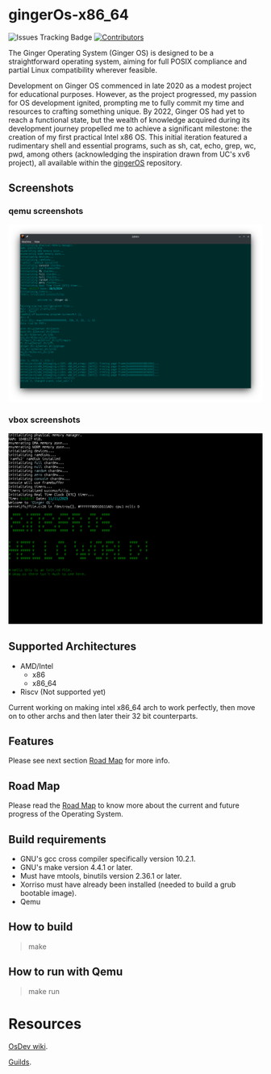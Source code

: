 # gingerOs-x86_64


![Issues Tracking Badge](https://img.shields.io/badge/issue_track-github-blue?style=flat&label=Issue%20Tracking) 
 [![Contributors](https://img.shields.io/github/contributors/Emment-yamikani/gingerOs-x86_64)](https://github.com/emment-yamikani/gingerOs-x86_64/graphs/contributors)

The Ginger Operating System (Ginger OS) is designed to be a straightforward operating system, aiming for full POSIX compliance and partial Linux compatibility wherever feasible.

Development on Ginger OS commenced in late 2020 as a modest project for educational purposes. However, as the project progressed, my passion for OS development ignited, prompting me to fully commit my time and resources to crafting something unique. By 2022, Ginger OS had yet to reach a functional state, but the wealth of knowledge acquired during its development journey propelled me to achieve a significant milestone: the creation of my first practical Intel x86 OS. This initial iteration featured a rudimentary shell and essential programs, such as sh, cat, echo, grep, wc, pwd, among others (acknowledging the inspiration drawn from UC's xv6 project), all available within the [gingerOS](http://github.com/Emment-Yamikani/gingerOs.git) repository.

## Screenshots

### qemu screenshots

![Qemu Screenshot](screenshots/qemu0.png)

### vbox screenshots

![VirtualBox Screenshot](screenshots/vbox0.png)

## Supported Architectures

- AMD/Intel
  - x86
  - x86_64
- Riscv (Not supported yet)

Current working on making intel x86_64 arch to work perfectly, then move on to other archs and then later their 32 bit counterparts.

## Features

Please see next section [Road Map](roadmap.md) for more info.

## Road Map

Please read the [Road Map](roadmap.md) to know more about the current and future progress of the Operating System.

## Build requirements
  - GNU's gcc cross compiler specifically version 10.2.1.
  - GNU's make version 4.4.1 or later.
  - Must have mtools, binutils version 2.36.1 or later.
  - Xorriso must have already been installed (needed to build a grub bootable image).
  - Qemu

## How to build

> make

## How to run with Qemu

> make run

# Resources

  [OsDev wiki](https://wiki.osdev.org).

  [Guilds](https://tldp.org/guides.html).

  